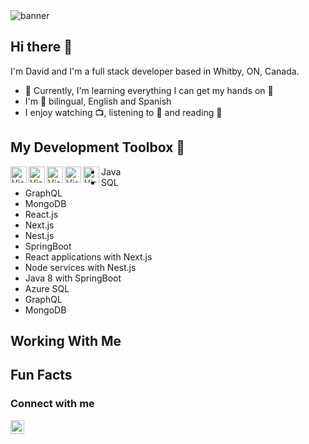 <div>
  <img src="https://github.com/HammerHand92/hammerhand92/blob/master/assets/calvin-and-hobbes.svg" alt="banner" />
</div>

## Hi there 👋

I'm David and I'm a full stack developer based in Whitby, ON, Canada.

- 🌱 Currently, I'm learning everything I can get my hands on 🤣
- I'm 💯 bilingual, English and Spanish
- I enjoy watching 📺, listening to 🎵 and reading 📕

## My Development Toolbox 🧰

[<img align="left" alt="Visual Studio Code" width="26px" src="https://github.com/HammerHand92/hammerhand92/blob/master/assets/javascript.svg" />][javascript]
[<img align="left" alt="Visual Studio Code" width="26px" src="https://github.com/HammerHand92/hammerhand92/blob/master/assets/typescript.svg" />][typescript]
[<img align="left" alt="Visual Studio Code" width="26px" src="https://github.com/HammerHand92/hammerhand92/blob/master/assets/react.svg" />][react]
[<img align="left" alt="Visual Studio Code" width="26px" src="https://github.com/HammerHand92/hammerhand92/blob/master/assets/graphql.svg" />][graphql]
[<img align="left" alt="Visual Studio Code" width="26px" src="https://github.com/HammerHand92/hammerhand92/blob/master/assets/vs-code.svg" />][vscode]

- Java
- SQL
- GraphQL
- MongoDB
- React.js
- Next.js
- Nest.js
- SpringBoot
- React applications with Next.js
- Node services with Nest.js
- Java 8 with SpringBoot
- Azure SQL
- GraphQL
- MongoDB

## Working With Me

## Fun Facts

### Connect with me

[<img align="left" alt="David Portillo | LinkedIn" width="22px" src="https://github.com/HammerHand92/hammerhand92/blob/master/assets/linkedin-icon.svg" />][linkedin]

<br />

[linkedin]: https://www.linkedin.com/in/david-portillo-bb000532/
[vscode]: https://code.visualstudio.com/
[javascript]: https://www.javascript.com/
[typescript]: https://www.typescriptlang.org/
[react]: https://reactjs.org/
[graphql]: https://graphql.org/
